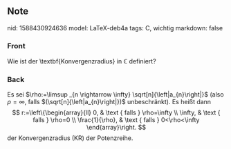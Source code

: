 ## Note
nid: 1588430924636
model: LaTeX-deb4a
tags: C, wichtig
markdown: false

### Front
Wie ist der \textbf{Konvergenzradius} in $\mathbb{C}$ definiert?

### Back
Es sei $\rho:=\limsup _{n \rightarrow \infty} \sqrt[n]{\left|a_{n}\right|}$ (also $\rho=\infty$, falls $(\sqrt[n]{\left|a_{n}\right|})$
unbeschränkt). Es heißt dann
$$
r:=\left\{\begin{array}{ll}
0, & \text { falls } \rho=\infty \\
\infty, & \text { falls } \rho=0 \\
\frac{1}{\rho}, & \text { falls } 0<\rho<\infty
\end{array}\right.
$$
der Konvergenzradius (KR) der Potenzreihe.
